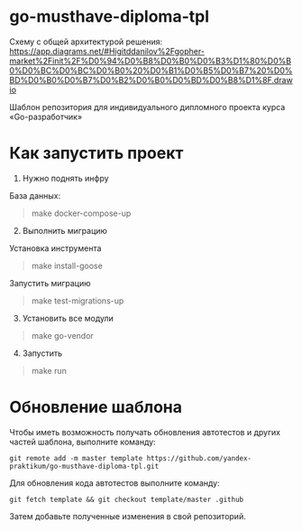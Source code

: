 # go-musthave-diploma-tpl

Схему с общей архитектурой решения:
https://app.diagrams.net/#Higitddanilov%2Fgopher-market%2Finit%2F%D0%94%D0%B8%D0%B0%D0%B3%D1%80%D0%B0%D0%BC%D0%BC%D0%B0%20%D0%B1%D0%B5%D0%B7%20%D0%BD%D0%B0%D0%B7%D0%B2%D0%B0%D0%BD%D0%B8%D1%8F.drawio

Шаблон репозитория для индивидуального дипломного проекта курса «Go-разработчик»


# Как запустить проект
1. Нужно поднять инфру

База данных: 
   >    make docker-compose-up
   
2. Выполнить миграцию

Установка инструмента
   > make install-goose

Запустить миграцию
> make test-migrations-up

3. Установить все модули 

> make go-vendor

4. Запустить

> make run


# Обновление шаблона

Чтобы иметь возможность получать обновления автотестов и других частей шаблона, выполните команду:

```
git remote add -m master template https://github.com/yandex-praktikum/go-musthave-diploma-tpl.git
```

Для обновления кода автотестов выполните команду:

```
git fetch template && git checkout template/master .github
```

Затем добавьте полученные изменения в свой репозиторий.
